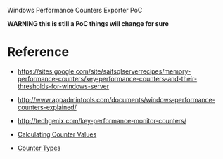 Windows Performance Counters Exporter PoC

**WARNING this is still a PoC things will change for sure**

# Reference

* https://sites.google.com/site/saifsqlserverrecipes/memory-performance-counters/key-performance-counters-and-their-thresholds-for-windows-server
* http://www.appadmintools.com/documents/windows-performance-counters-explained/
* http://techgenix.com/key-performance-monitor-counters/

* [Calculating Counter Values](https://docs.microsoft.com/en-us/windows/desktop/perfctrs/calculating-counter-values)
* [Counter Types](https://docs.microsoft.com/en-us/previous-versions/windows/it-pro/windows-server-2003/cc785636(v%3dws.10))
